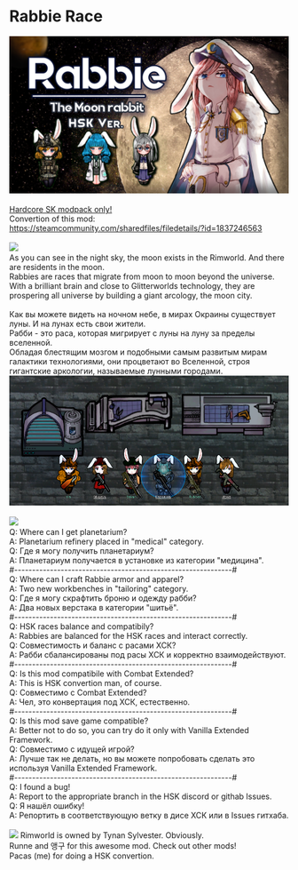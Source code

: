 # Rabbie Race
![Preview](/__PREVIEW__/Rabbie1.png?raw=true "Preview")<br><br>
[Hardcore SK modpack only!](https://github.com/skyarkhangel/Hardcore-SK/tree/development)
<br>
Convertion of this mod:<br>
https://steamcommunity.com/sharedfiles/filedetails/?id=1837246563
<br><br>
<img src="https://i.imgur.com/svEwA2k.png"><br>
As you can see in the night sky, the moon exists in the Rimworld. And there are residents in the moon.<br>
Rabbies are races that migrate from moon to moon beyond the universe.<br>
With a brilliant brain and close to Glitterworlds technology, they are prospering all universe by building a giant arcology, the moon city.<br>
<br>
Как вы можете видеть на ночном небе, в мирах Окраины существует луны. И на лунах есть свои жители.<br>
Рабби - это раса, которая мигрирует с луны на луну за пределы вселенной.<br>
Обладая блестящим мозгом и подобными самым развитым мирам галактики технологиями, они процветают во Вселенной, строя гигантские аркологии, называемые лунными городами.<br>
![Preview2](/__PREVIEW__/Rabbie2.png?raw=true "Preview 2")<br><br>
<img src="https://i.imgur.com/5KVUmeE.png"><br>
Q: Where can I get planetarium?<br>
A: Planetarium refinery placed in "medical" category.<br>
Q: Где я могу получить планетариум?<br>
A: Планетариум получается в установке из категории "медицина".<br>
#-------------------------------------------------------------#<br>
Q: Where can I craft Rabbie armor and apparel?<br>
A: Two new workbenches in "tailoring" category.<br>
Q: Где я могу скрафтить броню и одежду рабби?<br>
A: Два новых верстака в категории "шитьё".<br>
#-------------------------------------------------------------#<br>
Q: HSK races balance and compatibily?<br>
A: Rabbies are balanced for the HSK races and interact correctly.<br>
Q: Совместимость и баланс с расами ХСК?<br>
A: Рабби сбалансированы под расы ХСК и корректно взаимодействуют.<br>
#-------------------------------------------------------------#<br>
Q: Is this mod compatibile with Combat Extended?<br>
A: This is HSK convertion man, of course.<br>
Q: Совместимо с Combat Extended?<br>
A: Чел, это конвертация под ХСК, естественно.<br>
#-------------------------------------------------------------#<br>
Q: Is this mod save game compatible?<br>
A: Better not to do so, you can try do it only with Vanilla Extended Framework.<br>
Q: Совместимо с идущей игрой?<br>
A: Лучше так не делать, но вы можете попробовать сделать это используя Vanilla Extended Framework.<br>
#-------------------------------------------------------------#<br>
Q: I found a bug!<br>
A: Report to the appropriate branch in the HSK discord or githab Issues.<br>
Q: Я нашёл ошибку!<br>
A: Репортить в соответствующую ветку в дисе ХСК или в Issues гитхаба.<br>
<br>
<img src="https://i.imgur.com/fdngbbh.png">
Rimworld is owned by Tynan Sylvester. Obviously.<br>
Runne and 앵구 for this awesome mod. Check out other mods!<br>
Pacas (me) for doing a HSK convertion.<br>